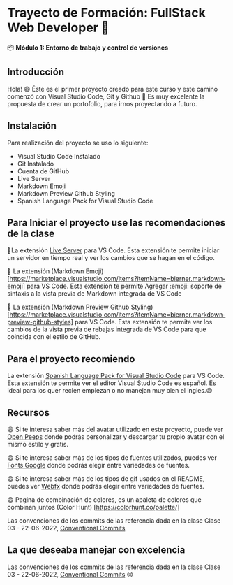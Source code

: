 # Trayecto de Formación: FullStack Web Developer :rocket:

:package: **Módulo 1: Entorno de trabajo y control de versiones**

## Introducción
Hola! :smile: Éste es el primer proyecto creado para este curso y este camino comenzó con Visual Studio Code, Git y Github :clap:
Es muy excelente la propuesta de crear un portofolio, para irnos proyectando a futuro.


## Instalación

Para realización del proyecto se uso lo siguiente:

- Visual Studio Code Instalado
- Git Instalado
- Cuenta de GitHub 
- Live Server
- Markdown Emoji
- Markdown Preview Github Styling
- Spanish Language Pack for Visual Studio Code

## Para Iniciar el proyecto use las recomendaciones de la clase

:pencil:La extensión [Live Server](https://marketplace.visualstudio.com/items?itemName=ritwickdey.LiveServer) para VS Code. Esta extensión te permite iniciar un servidor en tiempo real y ver los cambios que se hagan en el código.

:pencil: La extensión (Markdown Emoji) [https://marketplace.visualstudio.com/items?itemName=bierner.markdown-emoji] para VS Code. Esta extensión te permite Agregar :emoji: soporte de sintaxis a la vista previa de Markdown integrada de VS Code

:pencil: La extensión (Markdown Preview Github Styling) [https://marketplace.visualstudio.com/items?itemName=bierner.markdown-preview-github-styles] para VS Code. Esta extensión te permite  ver los cambios de la vista previa de rebajas integrada de VS Code para que coincida con el estilo de GitHub.

## Para el proyecto recomiendo 

La extensión [Spanish Language Pack for Visual Studio Code](https://marketplace.visualstudio.com/items?itemName=MS-CEINTL.vscode-language-pack-es) para VS Code. Esta extensión te permite ver el editor Visual Studio Code es español. Es ideal para los quer recien empiezan o no manejan muy bien el ingles.:smile:

## Recursos

:smile: Si te interesa saber más del avatar utilizado en este proyecto, puede ver [Open Peeps](https://www.openpeeps.com) donde podrás personalizar y descargar tu propio avatar con el mismo estilo y gratis.

:smile: Si te interesa saber más de los tipos de fuentes utilizados, puedes ver [Fonts Google](https://fonts.google.com/) donde podrás elegir entre variedades de fuentes.

:smile: Si te interesa saber más de los tipos de gif usados en el README, puedes ver [Webfx](https://www.webfx.com/tools/emoji-cheat-sheet/) donde podrás elegir entre variedades de fuentes.

:smile: Pagina de combinación de colores, es un apaleta de colores que combinan juntos (Color Hunt) [https://colorhunt.co/palette/]

Las convenciones de los commits  de las referencia dada en la clase Clase 03 - 22-06-2022, [Conventional Commits](https://www.conventionalcommits.org/en/v1.0.0/)

## La que deseaba manejar con excelencia

Las convenciones de los commits  de las referencia dada en la clase Clase 03 - 22-06-2022, [Conventional Commits](https://www.conventionalcommits.org/en/v1.0.0/) :pensive: